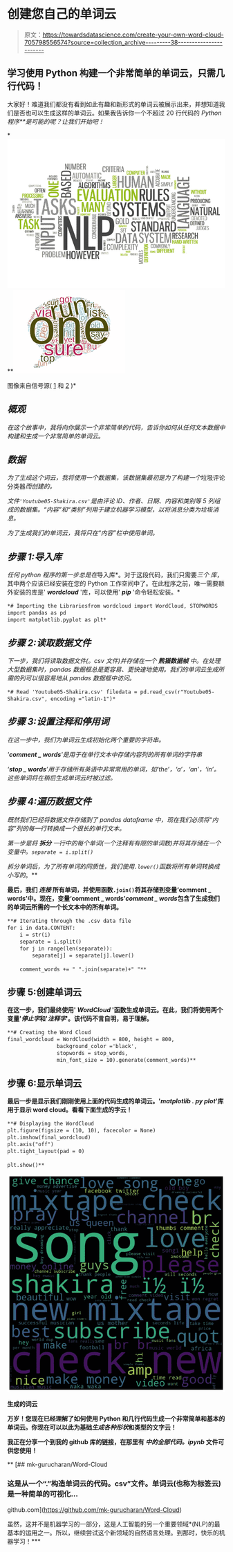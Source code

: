 # 创建您自己的单词云

> 原文：<https://towardsdatascience.com/create-your-own-word-cloud-705798556574?source=collection_archive---------38----------------------->

## 学习使用 Python 构建一个非常简单的单词云，只需几行代码！

大家好！难道我们都没有看到如此有趣和新形式的单词云被展示出来，并想知道我们是否也可以生成这样的单词云。如果我告诉你一个不超过 20 行代码的 *Python 程序**是可能的呢？让我们开始吧！*

*![](img/7acba40f89e017be2a43de870e085340.png)**![](img/7fd818bbfd89574285b3730b0453d3b8.png)

图像来自信号源( [1](https://adaringadventure.com/word-cloud-nlp/) 和 [2](https://algorithmia.com/algorithms/nlp/DocumentClassifier) )* 

## *概观*

*在这个故事中，我将向你展示一个非常简单的代码，告诉你如何从任何文本数据中构建和生成一个非常简单的单词云。*

## *数据*

*为了生成这个词云，我将使用一个数据集，该数据集最初是为了构建一个*垃圾评论分类器*而创建的。*

*文件`'Youtube05-Shakira.csv'`是由评论 ID、作者、日期、内容和类别等 5 列组成的数据集。“内容”和“类别”列用于建立机器学习模型，以将消息分类为垃圾消息。*

*为了生成我们的单词云，我将只在“内容”栏中使用单词。*

## *步骤 1:导入库*

*任何 python 程序的第一步总是在*导入库*。对于这段代码，我们只需要*三个* *库*，其中两个应该已经安装在您的 Python 工作空间中了。在此程序之前，唯一需要额外安装的库是' ***wordcloud*** '库，可以使用' ***pip*** '命令轻松安装。*

```
*# Importing the Librariesfrom wordcloud import WordCloud, STOPWORDS
import pandas as pd
import matplotlib.pyplot as plt*
```

## *步骤 2:读取数据文件*

*下一步，我们将读取数据文件(。csv 文件)并存储在一个 ***熊猫数据帧*** 中。在处理大型数据集时，pandas 数据框总是更容易、更快速地使用。我们的单词云生成所需的列可以很容易地从 pandas 数据框中访问。*

```
*# Read 'Youtube05-Shakira.csv' filedata = pd.read_csv(r"Youtube05-Shakira.csv", encoding ="latin-1")*
```

## *步骤 3:设置注释和停用词*

*在这一步中，我们为单词云生成初始化两个重要的字符串。*

*'***comment _ words***'是用于在单行文本中存储内容列的所有单词的字符串*

*‘***stop _ words***’用于存储所有英语中非常常用的单词，如‘the’，‘a’，‘an’，‘in’。这些单词将在稍后生成单词云时被过滤。*

## *步骤 4:遍历数据文件*

*既然我们已经将数据文件存储到了 pandas dataframe 中，现在我们必须将“内容”列的每一行转换成一个很长的单行文本。*

*第一步是将 ***拆分*** 一行中的每个单词(一个注释有有限的单词数)并将其存储在一个变量中。`separate = i.split()`*

*拆分单词后，为了所有单词的同质性，我们使用`.lower()`函数将所有单词转换成小写的*。**

**最后，我们 ***连接*** 所有单词，并使用函数`.join()`将其存储到变量‘comment _ words’中。现在，变量‘comment _ words’***comment _ words***包含了生成我们的单词云所需的一个长文本中的所有单词。**

```
**# Iterating through the .csv data file 
for i in data.CONTENT: 
    i = str(i) 
    separate = i.split() 
    for j in range(len(separate)): 
        separate[j] = separate[j].lower() 

    comment_words += " ".join(separate)+" "**
```

## **步骤 5:创建单词云**

**在这一步，我们最终使用' ***WordCloud*** '函数生成单词云。在此，我们将使用两个变量'*停止字*和'*注释字*'。该代码不言自明，易于理解。**

```
**# Creating the Word Cloud
final_wordcloud = WordCloud(width = 800, height = 800, 
                background_color ='black', 
                stopwords = stop_words, 
                min_font_size = 10).generate(comment_words)**
```

## **步骤 6:显示单词云**

**最后一步是显示我们刚刚使用上面的代码生成的单词云。'***matplotlib . py plot***'库用于显示 word cloud。看看下面生成的字云！**

```
**# Displaying the WordCloud                    
plt.figure(figsize = (10, 10), facecolor = None) 
plt.imshow(final_wordcloud) 
plt.axis("off") 
plt.tight_layout(pad = 0) 

plt.show()**
```

**![](img/010317bd6d6bb6e00ed2e6c91571e263.png)**

**生成的词云**

**万岁！您现在已经理解了如何使用 Python 和几行代码生成一个非常简单和基本的单词云。你现在可以以此为基础*生成各种形状*和类型的文字云！**

**我正在分享一个到我的 github 库的链接，在那里有 ***中的全部代码。ipynb*** 文件可供您使用！**

**[](https://github.com/mk-gurucharan/Word-Cloud) [## mk-gurucharan/Word-Cloud

### 这是从一个“.”构造单词云的代码。csv”文件。单词云(也称为标签云)是一种简单的可视化…

github.com](https://github.com/mk-gurucharan/Word-Cloud) 

虽然，这并不是机器学习的一部分，这是人工智能的另一个重要领域*(NLP)的最基本的运用之一。所以，继续尝试这个新领域的自然语言处理。到那时，快乐的机器学习！***